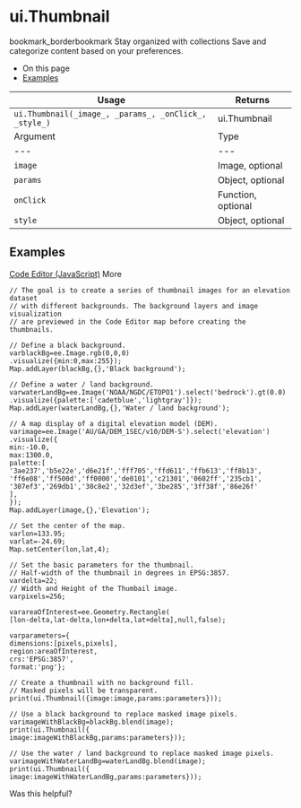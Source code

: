  
#  ui.Thumbnail
bookmark_borderbookmark Stay organized with collections  Save and categorize content based on your preferences.
  * On this page
  * [Examples](https://developers.google.com/earth-engine/apidocs/ui-thumbnail#examples)


Usage | Returns  
---|---  
`ui.Thumbnail(_image_, _params_, _onClick_, _style_)`|  ui.Thumbnail  
Argument | Type | Details  
---|---|---  
`image` | Image, optional | The ee.Image from which to generate the thumbnail. Defaults to an empty ee.Image.  
`params` | Object, optional | For an explanation of the possible parameters, see ui.Thumbnail.setParams(). Defaults to an empty object.  
`onClick` | Function, optional | A callback fired when the thumbnail is clicked.  
`style` | Object, optional | An object of allowed CSS styles with their values to be set for this label. Defaults to an empty object.  
## Examples
[Code Editor (JavaScript)](https://developers.google.com/earth-engine/apidocs/ui-thumbnail#code-editor-javascript-sample) More
```
// The goal is to create a series of thumbnail images for an elevation dataset
// with different backgrounds. The background layers and image visualization
// are previewed in the Code Editor map before creating the thumbnails.

// Define a black background.
varblackBg=ee.Image.rgb(0,0,0)
.visualize({min:0,max:255});
Map.addLayer(blackBg,{},'Black background');

// Define a water / land background.
varwaterLandBg=ee.Image('NOAA/NGDC/ETOPO1').select('bedrock').gt(0.0)
.visualize({palette:['cadetblue','lightgray']});
Map.addLayer(waterLandBg,{},'Water / land background');

// A map display of a digital elevation model (DEM).
varimage=ee.Image('AU/GA/DEM_1SEC/v10/DEM-S').select('elevation')
.visualize({
min:-10.0,
max:1300.0,
palette:[
'3ae237','b5e22e','d6e21f','fff705','ffd611','ffb613','ff8b13',
'ff6e08','ff500d','ff0000','de0101','c21301','0602ff','235cb1',
'307ef3','269db1','30c8e2','32d3ef','3be285','3ff38f','86e26f'
],
});
Map.addLayer(image,{},'Elevation');

// Set the center of the map.
varlon=133.95;
varlat=-24.69;
Map.setCenter(lon,lat,4);

// Set the basic parameters for the thumbnail.
// Half-width of the thumbnail in degrees in EPSG:3857.
vardelta=22;
// Width and Height of the Thumbail image.
varpixels=256;

varareaOfInterest=ee.Geometry.Rectangle(
[lon-delta,lat-delta,lon+delta,lat+delta],null,false);

varparameters={
dimensions:[pixels,pixels],
region:areaOfInterest,
crs:'EPSG:3857',
format:'png'};

// Create a thumbnail with no background fill.
// Masked pixels will be transparent.
print(ui.Thumbnail({image:image,params:parameters}));

// Use a black background to replace masked image pixels.
varimageWithBlackBg=blackBg.blend(image);
print(ui.Thumbnail({
image:imageWithBlackBg,params:parameters}));

// Use the water / land background to replace masked image pixels.
varimageWithWaterLandBg=waterLandBg.blend(image);
print(ui.Thumbnail({
image:imageWithWaterLandBg,params:parameters}));
```

Was this helpful?
